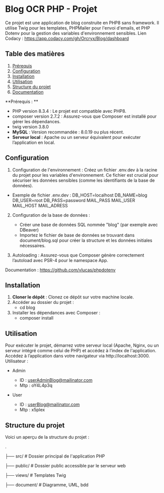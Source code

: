 # Blog OCR PHP - Projet

Ce projet est une application de blog construite en PHP8 sans framework. Il utilise Twig pour les templates, PHPMailer pour l'envoi d'emails, et PHP Dotenv pour la gestion des variables d'environnement sensibles.
Lien Codacy : https://app.codacy.com/gh/Orcryx/Blog/dashboard 

## Table des matières

1. [Prérequis](#prérequis)
2. [Configuration](#configuration)
3. [Installation](#installation)
4. [Utilisation](#utilisation)
5. [Structure du projet](#structure-du-projet)
6. [Documentation](#documentation)

**Prérequis : **

-   PHP version 8.3.4 : Le projet est compatible avec PHP8.
-   composer version 2.7.2 : Assurez-vous que Composer est installé pour gérer les dépendances.
-   twig version 3.8.0
-   **MySQL** : Version recommandée : 8.0.19 ou plus récent.
-   **Serveur local** : Apache ou un serveur équivalent pour exécuter l’application en local.

## Configuration

1. Configuration de l'environnement :
   Créez un fichier .env.dev à la racine du projet pour les variables d'environnement. Ce fichier est crucial pour sécuriser les données sensibles (comme les identifiants de la base de données).

-   Exemple de fichier .env.dev :
    DB_HOST=localhost
    DB_NAME=blog
    DB_USER=root
    DB_PASS=password
    MAIL_PASS
    MAIL_USER
    MAIL_HOST
    MAIL_ADRESS

2. Configuration de la base de données :
   - Créer une base de données SQL nommée "blog" (par exemple avec DBeaver)
   - Importez le fichier de base de données se trouvant dans document/blog.sql pour créer la structure et les données initiales nécessaires.

4. Autoloading :
   Assurez-vous que Composer génère correctement l’autoload avec PSR-4 pour le namespace App.

Documentation : https://github.com/vlucas/phpdotenv 

## Installation

1. **Cloner le dépôt** : Clonez ce dépôt sur votre machine locale.
2. Accéder au dossier du projet :
    - cd blog
3. Installer les dépendances avec Composer :
    - composer install

## Utilisation

Pour exécuter le projet, démarrez votre serveur local (Apache, Nginx, ou un serveur intégré comme celui de PHP) et accédez à l’index de l'application.
Accédez à l’application dans votre navigateur via http://localhost:3000.
Utilisateur : 
- Admin
    - ID : userAdminBlog@mailinator.com
    - Mtp : oY4L4p3q
      
- User
    - ID : userBlog@mailinator.com
    - Mtp : x5plex    

## Structure du projet

Voici un aperçu de la structure du projet :

.

├── src/ # Dossier principal de l'application PHP

├── public/ # Dossier public accessible par le serveur web

├── views/ # Templates Twig

├── document/ # Diagramme, UML, bdd
